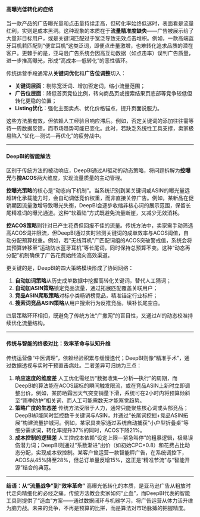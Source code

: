 #### **高曝光低转化的症结**

当一款产品的广告曝光量和点击量持续走高，但转化率始终低迷时，表面看是流量红利，实则是成本黑洞。这种现象的本质在于**流量精准度缺失**——广告被展示给了大量非目标用户，或是关键词匹配过于宽泛导致无效点击堆积。例如，一款高端蓝牙耳机若匹配到“便宜耳机”这类泛词，即便点击量激增，也难转化追求品质的潜在客户。更棘手的是，亚马逊广告系统会因高互动数据（如点击率）误判广告质量，进一步推高曝光，形成“高成本—低转化”的恶性循环。

传统运营手段通常从**关键词优化**和**广告位调整**切入：

-   **关键词层面**：剔除宽泛词、增加否定词，缩小流量范围；
-   **广告位层面**：降低首页竞位比例，转向商品页或搜索结果页底部等竞争较低但转化更稳的位置；
-   **Listing优化**：强化主图卖点、优化价格锚点，提升页面说服力。

这些方法虽有效，但依赖人工经验且响应滞后。例如，否定关键词的添加往往需等待一周数据反馈，而市场趋势可能已变化。此时，若缺乏系统性工具支撑，卖家极易陷入“优化—测试—再优化”的疲劳战中。

* * *

#### **DeepBI的智能解法**

区别于传统方法的被动响应，DeepBI通过AI驱动的动态策略，将问题拆解为**控曝光**与**控ACOS**两大维度，实现流量质量的主动管理。

**控曝光策略**的核心是“动态向下机制”。当系统识别到某关键词或ASIN的曝光量远超转化承载能力时，会自动调低竞价权重，而非直接关停广告。例如，某新品在促销期因流量激增导致曝光失衡，DeepBI会逐步收缩非核心词的展示范围，保留长尾精准词的曝光通道。这种“软着陆”方式既避免流量断崖，又减少无效消耗。

**控ACOS策略**则针对已产生花费但回报不佳的流量。传统方法中，卖家需手动筛选高ACOS词并限流，但DeepBI通过实时监测关键词的成单效率与ACOS阈值，自动分配预算权重。例如，若“无线耳机”广匹配词组的ACOS突破警戒值，系统会将其预算转移至“运动防水蓝牙耳机”等长尾词，同时保持总预算不变。这种“动态再分配”机制确保了广告花费始终流向高效渠道。

更关键的是，DeepBI的四大策略模块形成了协同网络：

1.  **自动加词策略**从历史成单数据中挖掘高转化关键词，替代人工猜词；
1.  **自动加ASIN策略**锁定竞品流量，通过拓展匹配覆盖关联用户；
1.  **竞品ASIN爬取策略**对标小类畅销榜竞品，精准锚定行业标杆；
1.  **搜索词竞品ASIN策略**从用户搜索行为反推竞品，填补长尾空白。

四层策略环环相扣，既避免了传统方法“广撒网”的盲目性，又通过AI的动态校准持续优化流量结构。

* * *

#### **传统与智能的终极对比：效率革命与认知升维**

传统运营像“中医调理”，依赖经验积累与缓慢迭代；DeepBI则像“精准手术”，通过数据透视与实时干预直击病灶。二者差异可归纳为三点：

1.  **响应速度的维度差** 人工优化需经历“数据收集—分析—执行”的周期，而DeepBI的算法能在ACOS超标的瞬间触发限流，或在竞品ASIN上新时立即调整出价。例如，某防晒霜因天气突变销量下滑，系统可在2小时内将预算倾斜至“雨季防护”相关词，而人工可能需数天才能察觉趋势。
1.  **策略广度的生态差** 传统方法受限于人力，通常只能聚焦核心词或头部竞品；DeepBI却能同时监控数千关键词与ASIN，并通过“长尾词挖掘+竞品ASIN拓展”构建流量护城河。例如，某家具卖家通过系统自动捕获“小户型折叠桌”等细分需求词，转化率提升37%的同时，ACOS下降21%。
1.  **成本控制的逻辑差** 人工控成本依赖“设定上限—紧急叫停”的粗暴逻辑，极易误伤潜力词；DeepBI则通过“系数渐进”出价（如初始CPC×0.8）和花费占比动态分配，实现成本软控制。某客户曾运营一款智能秤广告，在系统调控下，ACOS从45%降至28%，但总订单量反增15%，这正是“精准节流”与“智能开源”结合的典范。

* * *

**结语：从“流量战争”到“效率革命”** 高曝光低转化的本质，是亚马逊广告从粗放时代走向精细化的必经之痛。传统方法教会卖家如何“止血”，而DeepBI代表的智能工具则提供了“造血”方案——通过数据闭环与机器学习，将广告运营从体力活升维为脑力战。未来的竞争，不再是预算的比拼，而是算法对市场脉搏的把握精度。